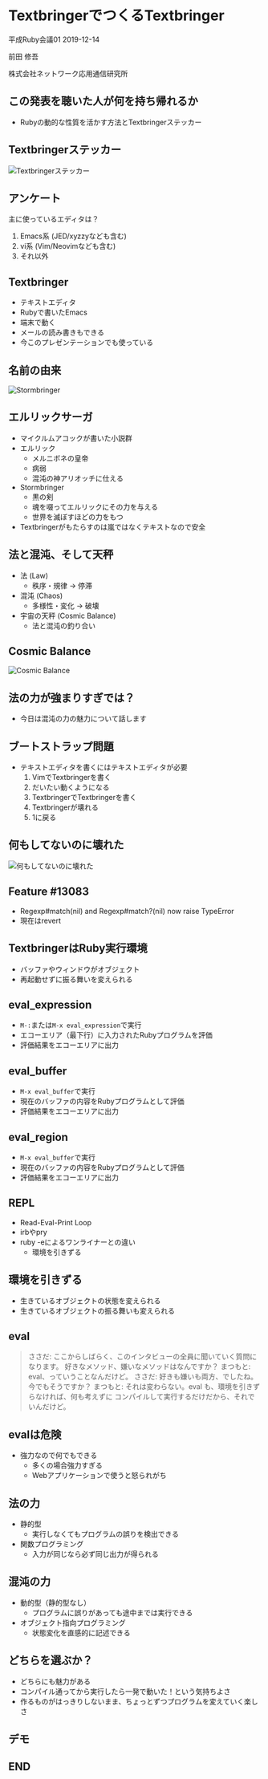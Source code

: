 # TextbringerでつくるTextbringer

平成Ruby会議01  2019-12-14




前田 修吾

株式会社ネットワーク応用通信研究所

## この発表を聴いた人が何を持ち帰れるか

* Rubyの動的な性質を活かす方法とTextbringerステッカー

## Textbringerステッカー

![Textbringerステッカー](sticker.jpg)

## アンケート

主に使っているエディタは？

1. Emacs系 (JED/xyzzyなども含む)
2. vi系 (Vim/Neovimなども含む)
3. それ以外

## Textbringer

* テキストエディタ
* Rubyで書いたEmacs
* 端末で動く
* メールの読み書きもできる
* 今このプレゼンテーションでも使っている

## 名前の由来

![Stormbringer](stormbringer.jpg)

## エルリックサーガ

* マイクルムアコックが書いた小説群
* エルリック
    * メルニボネの皇帝
    * 病弱
    * 混沌の神アリオッチに仕える
* Stormbringer
    * 黒の剣
    * 魂を啜ってエルリックにその力を与える
    * 世界を滅ぼすほどの力をもつ
* Textbringerがもたらすのは嵐ではなくテキストなので安全

## 法と混沌、そして天秤

* 法 (Law)
    * 秩序・規律 → 停滞
* 混沌 (Chaos)
    * 多様性・変化 → 破壊
* 宇宙の天秤 (Cosmic Balance)
    * 法と混沌の釣り合い

## Cosmic Balance

![Cosmic Balance](balance.png)

## 法の力が強まりすぎでは？

* 今日は混沌の力の魅力について話します

## ブートストラップ問題

* テキストエディタを書くにはテキストエディタが必要
    1. VimでTextbringerを書く
    2. だいたい動くようになる
    3. TextbringerでTextbringerを書く
    4. Textbringerが壊れる
    5. 1に戻る

## 何もしてないのに壊れた

![何もしてないのに壊れた](textbringer_broken.png)

## Feature #13083

* Regexp#match(nil) and Regexp#match?(nil) now raise TypeError
* 現在はrevert

## TextbringerはRuby実行環境

* バッファやウィンドウがオブジェクト
* 再起動せずに振る舞いを変えられる

## eval_expression

* `M-:`または`M-x eval_expression`で実行
* エコーエリア（最下行）に入力されたRubyプログラムを評価
* 評価結果をエコーエリアに出力

## eval_buffer

* `M-x eval_buffer`で実行
* 現在のバッファの内容をRubyプログラムとして評価
* 評価結果をエコーエリアに出力

## eval_region

* `M-x eval_buffer`で実行
* 現在のバッファの内容をRubyプログラムとして評価
* 評価結果をエコーエリアに出力

## REPL

* Read-Eval-Print Loop
* irbやpry
* ruby -eによるワンライナーとの違い
    * 環境を引きずる

## 環境を引きずる

* 生きているオブジェクトの状態を変えられる
* 生きているオブジェクトの振る舞いも変えられる

## eval

> ささだ: ここからしばらく、このインタビューの全員に聞いていく質問になります。
> 好きなメソッド、嫌いなメソッドはなんですか？
> まつもと: eval、っていうことなんだけど。
> ささだ: 好きも嫌いも両方、でしたね。今でもそうですか？
> まつもと: それは変わらない。eval も、環境を引きずらなければ、何も考えずに
> コンパイルして実行するだけだから、それでいんだけど。

## evalは危険

* 強力なので何でもできる
    * 多くの場合強力すぎる
    * Webアプリケーションで使うと怒られがち

## 法の力

* 静的型
    * 実行しなくてもプログラムの誤りを検出できる
* 関数プログラミング
    * 入力が同じなら必ず同じ出力が得られる

## 混沌の力

* 動的型（静的型なし）
    * プログラムに誤りがあっても途中までは実行できる
* オブジェクト指向プログラミング
    * 状態変化を直感的に記述できる

## どちらを選ぶか？

* どちらにも魅力がある
* コンパイル通ってから実行したら一発で動いた！という気持ちよさ
* 作るものがはっきりしないまま、ちょっとずつプログラムを変えていく楽しさ

## デモ

## END
